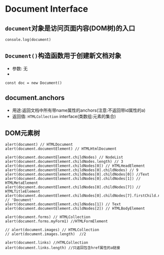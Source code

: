 # Document Interface

## `document`对象是访问页面内容(DOM树)的入口
```
console.log(document)
```

## `Document()`构造函数用于创建新文档对象
- 参数: 无
-
```
const doc = new Document()
```


## document.anchors
- 用途:返回文档中所有带name属性的anchors(注意:不返回带id属性的a)
- 返回值: `HTMLCollection` interface(类数组:元素的集合)








## DOM元素树

```
alert(document) // HTMLDocument
alert(document.documentElement) // HTMLHtmlDocument

alert(document.documentElement.childNodes) // NodeList
alert(document.documentElement.childNodes.length) // 3
alert(document.documentElement.childNodes[0]) // HTMLHeadElement
alert(document.documentElement.childNodes[0].childNodes) // 9
alert(document.documentElement.childNodes[0].childNodes[0]) //Text
alert(document.documentElement.childNodes[0].childNodes[1]) // HTMLMetaElement
alert(document.documentElement.childNodes[0].childNodes[7]) // HTMLTitleElement
alert(document.documentElement.childNodes[0].childNodes[7].firstChild.nodeValue) // 'Document'
alert(document.documentElement.childNodes[1]) // Text
alert(document.documentElement.childNodes[2]) // HTMLBodyElement

alert(document.forms) // HTMLCollection
alert(document.forms.myForm1) //HTMLFormElement

// alert(document.images) // HTMLCollection
// alert(document.images.length)  //2

alert(document.links) //HTMLCollection
alert(document.links.length) //只返回包含href属性的a链接


```
